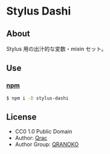 # Stylus Dashi

## About

Stylus 用の出汁的な変数・mixin セット。

## Use

### [npm][link-npm]

```bash
$ npm i -D stylus-dashi
```

## License

- CC0 1.0 Public Domain
- Author: [Qrac][link-twitter]
- Author Group: [QRANOKO][link-qranoko]

[link-demo]: https://qrac.github.io/stylus-dashi/
[link-npm]: https://www.npmjs.com/package/stylus-dashi
[link-jsdelivr]: https://cdn.jsdelivr.net/npm/stylus-dashi/
[link-twitter]: https://twitter.com/Qrac_JP
[link-qranoko]: https://qranoko.jp
